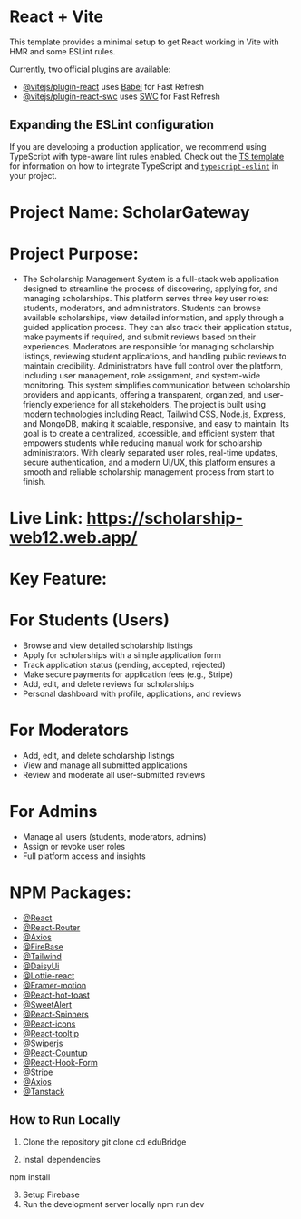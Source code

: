 # React + Vite

This template provides a minimal setup to get React working in Vite with HMR and some ESLint rules.

Currently, two official plugins are available:

- [@vitejs/plugin-react](https://github.com/vitejs/vite-plugin-react/blob/main/packages/plugin-react) uses [Babel](https://babeljs.io/) for Fast Refresh
- [@vitejs/plugin-react-swc](https://github.com/vitejs/vite-plugin-react/blob/main/packages/plugin-react-swc) uses [SWC](https://swc.rs/) for Fast Refresh

## Expanding the ESLint configuration

If you are developing a production application, we recommend using TypeScript with type-aware lint rules enabled. Check out the [TS template](https://github.com/vitejs/vite/tree/main/packages/create-vite/template-react-ts) for information on how to integrate TypeScript and [`typescript-eslint`](https://typescript-eslint.io) in your project.




# Project Name: ScholarGateway

# Project Purpose:

- The Scholarship Management System is a full-stack web application designed to streamline the process of discovering, applying for, and managing scholarships. This platform serves three key user roles: students, moderators, and administrators. Students can browse available scholarships, view detailed information, and apply through a guided application process. They can also track their application status, make payments if required, and submit reviews based on their experiences. Moderators are responsible for managing scholarship listings, reviewing student applications, and handling public reviews to maintain credibility. Administrators have full control over the platform, including user management, role assignment, and system-wide monitoring. This system simplifies communication between scholarship providers and applicants, offering a transparent, organized, and user-friendly experience for all stakeholders. The project is built using modern technologies including React, Tailwind CSS, Node.js, Express, and MongoDB, making it scalable, responsive, and easy to maintain. Its goal is to create a centralized, accessible, and efficient system that empowers students while reducing manual work for scholarship administrators. With clearly separated user roles, real-time updates, secure authentication, and a modern UI/UX, this platform ensures a smooth and reliable scholarship management process from start to finish.



# Live Link: https://scholarship-web12.web.app/


# Key Feature:

# For Students (Users)
- Browse and view detailed scholarship listings
- Apply for scholarships with a simple application form
- Track application status (pending, accepted, rejected)
- Make secure payments for application fees (e.g., Stripe)
- Add, edit, and delete reviews for scholarships
- Personal dashboard with profile, applications, and reviews

# For Moderators
- Add, edit, and delete scholarship listings
- View and manage all submitted applications
- Review and moderate all user-submitted reviews

# For Admins
- Manage all users (students, moderators, admins)
- Assign or revoke user roles
- Full platform access and insights


# NPM Packages:
- [@React](https://vite.dev/guide/)
- [@React-Router](https://reactrouter.com/home)
- [@Axios](https://axios-http.com/docs/intro)
- [@FireBase](https://firebase.google.com/?gad_source=1&gbraid=0AAAAADpUDOiE4O8jp8uQk9KrYZRzfAaGJ&gclid=Cj0KCQjwzrzABhD8ARIsANlSWNPMluZoiSOvw1iLXKNxHM374D2y1B2jBa19YzhZyHV4Lv4MEmFZbTkaAkSnEALw_wcB&gclsrc=aw.ds)
- [@Tailwind](https://tailwindcss.com/docs/installation/using-vite)
- [@DaisyUi](https://daisyui.com/)
- [@Lottie-react](https://www.npmjs.com/package/lottie-react)
- [@Framer-motion](https://motion.dev/docs)
- [@React-hot-toast](https://react-hot-toast.com/)
- [@SweetAlert](https://sweetalert2.github.io/)
- [@React-Spinners](https://www.davidhu.io/react-spinners/)
- [@React-icons](https://www.npmjs.com/package/react-icons)
- [@React-tooltip](https://react-tooltip.com/)
- [@Swiperjs](https://swiperjs.com/)
- [@React-Countup](https://www.npmjs.com/package/react-countup)
- [@React-Hook-Form](https://www.react-hook-form.com/)
- [@Stripe](https://stripe.com/)
- [@Axios](https://axios-http.com/docs/intro)
- [@Tanstack](https://tanstack.com/query/latest/docs/framework/react/installation)


## How to Run Locally

1. Clone the repository
git clone 
cd eduBridge

2. Install dependencies

npm install

3. Setup Firebase
4. Run the development server locally
npm run dev




